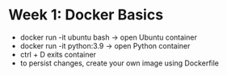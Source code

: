 # Week 1: Docker Basics
- docker run -it ubuntu bash → open Ubuntu container
- docker run -it python:3.9 → open Python container
- ctrl + D exits container
- to persist changes, create your own image using Dockerfile
